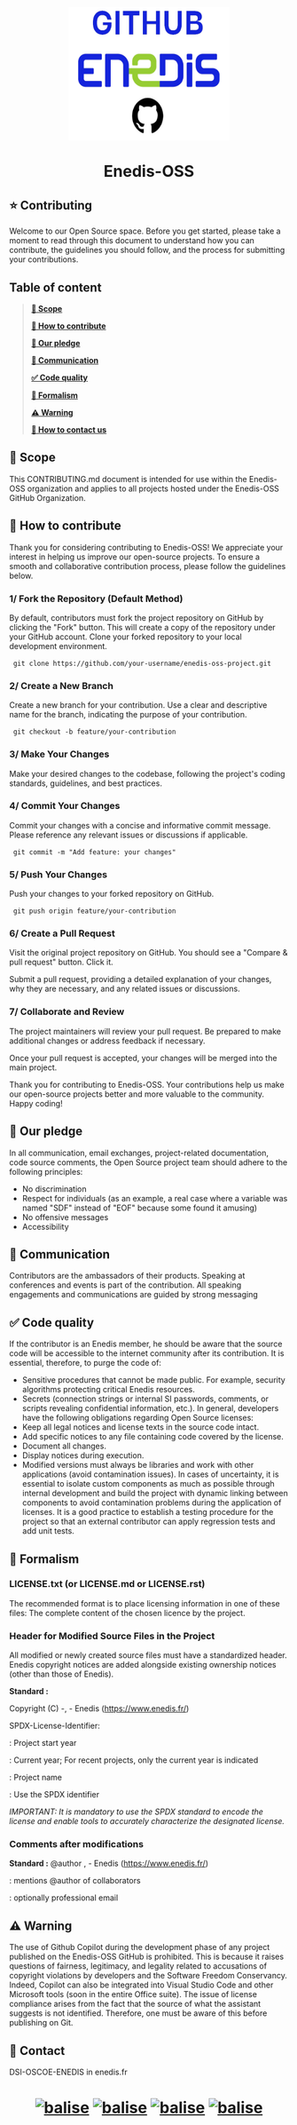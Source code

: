<h1 align="center">
<br>
<img src="https://github.com/Enedis-OSS/.github/blob/main/profile/Images%20ReadMe/enedislogo.png" align="center"
     alt="" width="290" height="240">
</h1>
<h1 align="center"> Enedis-OSS </h1>

## ⭐ Contributing

Welcome to our Open Source space.
Before you get started, please take a moment to read through this document to understand how you can contribute, the guidelines you should follow, and the process for submitting your contributions.

## Table of content
>  **[🎯 Scope](#Scope)**
>
>  **[🤲 How to contribute](#Howtocontribute)**
>
>  **[📑 Our pledge](#Ourpledge)**
> 
>  **[📨 Communication](#Communication)**
> 
>  **[✅ Code quality](#Codequality)**
>
>  **[📗 Formalism](#Formalism)**
>
>  **[⚠️ Warning](#Warning)**
> 
>  **[📧 How to contact us](#Contact)**

## 🎯 Scope <a id="Scope"></a>
This CONTRIBUTING.md document is intended for use within the Enedis-OSS organization and applies to all projects hosted under the Enedis-OSS GitHub Organization.

## 🤲 How to contribute <a id="Howtocontribute"></a>
Thank you for considering contributing to Enedis-OSS! We appreciate your interest in helping us improve our open-source projects. To ensure a smooth and collaborative contribution process, please follow the guidelines below.
### 1/ Fork the Repository (Default Method)
By default, contributors must fork the project repository on GitHub by clicking the "Fork" button. This will create a copy of the repository under your GitHub account.
Clone your forked repository to your local development environment.

     git clone https://github.com/your-username/enedis-oss-project.git
### 2/ Create a New Branch
Create a new branch for your contribution. Use a clear and descriptive name for the branch, indicating the purpose of your contribution.

     git checkout -b feature/your-contribution
### 3/ Make Your Changes
Make your desired changes to the codebase, following the project's coding standards, guidelines, and best practices.
### 4/ Commit Your Changes
Commit your changes with a concise and informative commit message. Please reference any relevant issues or discussions if applicable.

     git commit -m "Add feature: your changes"
### 5/ Push Your Changes
Push your changes to your forked repository on GitHub.

     git push origin feature/your-contribution
### 6/ Create a Pull Request
Visit the original project repository on GitHub. You should see a "Compare & pull request" button. Click it.

Submit a pull request, providing a detailed explanation of your changes, why they are necessary, and any related issues or discussions.
### 7/ Collaborate and Review
The project maintainers will review your pull request. Be prepared to make additional changes or address feedback if necessary.

Once your pull request is accepted, your changes will be merged into the main project.

Thank you for contributing to Enedis-OSS. Your contributions help us make our open-source projects better and more valuable to the community.
Happy coding!

## 📑 Our pledge <a id="Ourpledge"></a>

In all communication, email exchanges, project-related documentation, code source comments, the Open Source project team should adhere to the following principles:

- No discrimination
- Respect for individuals (as an example, a real case where a variable was named "SDF" instead of "EOF" because some found it amusing)
- No offensive messages
- Accessibility

## 📨 Communication <a id="#Communication"></a>

Contributors are the ambassadors of their products.
Speaking at conferences and events is part of the contribution.
All speaking engagements and communications are guided by strong messaging

## ✅ Code quality <a id="#Codequality"></a>
If the contributor is an Enedis member, he should be aware that the source code will be accessible to the internet community after its contribution. It is essential, therefore, to purge the code of:
- Sensitive procedures that cannot be made public. For example, security algorithms protecting critical Enedis resources.
- Secrets (connection strings or internal SI passwords, comments, or scripts revealing confidential information, etc.).
In general, developers have the following obligations regarding Open Source licenses:
- Keep all legal notices and license texts in the source code intact.
- Add specific notices to any file containing code covered by the license.
- Document all changes.
- Display notices during execution.
- Modified versions must always be libraries and work with other applications (avoid contamination issues).
In cases of uncertainty, it is essential to isolate custom components as much as possible through internal development and build the project with dynamic linking between components to avoid contamination problems during the application of licenses.
It is a good practice to establish a testing procedure for the project so that an external contributor can apply regression tests and add unit tests.

## 📗 Formalism <a id="#Formalism"></a>
### LICENSE.txt (or LICENSE.md or LICENSE.rst)
The recommended format is to place licensing information in one of these files:
The complete content of the chosen licence by the project.
### Header for Modified Source Files in the Project
All modified or newly created source files must have a standardized header. Enedis copyright notices are added alongside existing ownership notices (other than those of Enedis).

**Standard :**

Copyright (C) <aaaa>-<bbbb>, <PROJECT> - Enedis (https://www.enedis.fr/)

SPDX-License-Identifier: <License name>

<aaaa>: Project start year

<bbbb>: Current year; For recent projects, only the current year is indicated

<PROJECT>: Project name

<License name>: Use the SPDX identifier

<Standard License Header>
  
_IMPORTANT: It is mandatory to use the SPDX standard to encode the license and enable tools to accurately characterize the designated license._

### Comments after modifications
**Standard :**
@author <First Name LAST NAME>, <professional email> - Enedis (https://www.enedis.fr/)

<First Name LAST NAME>: mentions @author of collaborators

<professional email>: optionally professional email

## ⚠️ Warning <a id="#Warning"></a>
The use of Github Copilot during the development phase of any project published on the Enedis-OSS GitHub is prohibited. This is because it raises questions of fairness, legitimacy, and legality related to accusations of copyright violations by developers and the Software Freedom Conservancy. Indeed, Copilot can also be integrated into Visual Studio Code and other Microsoft tools (soon in the entire Office suite). The issue of license compliance arises from the fact that the source of what the assistant suggests is not identified. Therefore, one must be aware of this before publishing on Git.

## 📧 Contact <a id="Contact"></a>
DSI-OSCOE-ENEDIS in enedis.fr

<h1 align="center">
     
[![balise](https://img.shields.io/badge/Facebook-1877F2?style=for-the-badge&logo=facebook&logoColor=white)](https://www.facebook.com/Enedis.officiel/)
[![balise](https://img.shields.io/badge/Instagram-E4405F?style=for-the-badge&logo=instagram&logoColor=white)](https://www.instagram.com/enedis.officiel/)
[![balise](https://img.shields.io/badge/LinkedIn-0077B5?style=for-the-badge&logo=linkedin&logoColor=white)](https://www.linkedin.com/company/enedis)
[![balise](https://img.shields.io/badge/YouTube-FF0000?style=for-the-badge&logo=youtube&logoColor=white)](https://www.youtube.com/@EnedisOfficiel)
</h1>
